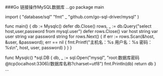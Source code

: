 ###Go 链接操作MySQL数据库
...go
package main

import (
  "database/sql"
	"fmt"
	_ "github.com/go-sql-driver/mysql"
)

func main() {
	db := Mysqlc()
	defer db.Close()
	rows, _ := db.Query("select host,user,password from mysql.user")
	defer rows.Close()
	var host string
	var user string
	var password string
	for rows.Next() {
		if err := rows.Scan(&host, &user, &password); err == nil {
			fmt.Printf("主机名：%s 用户名：%s 密码：%s\n", host, user, password)
		}
	}
}

func Mysqlc() *sql.DB {
	db, _ := sql.Open("mysql", "root:数据库密码@tcp(localhost:3306)/数据库名称?charset=utf8")
	fmt.Println(db)
	return db
}
...

